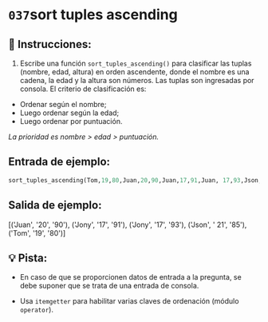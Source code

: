 # `037`sort tuples ascending

## 📝 Instrucciones:

1. Escribe una función `sort_tuples_ascending()` para clasificar las tuplas (nombre, edad, altura) en orden ascendente, donde el nombre es una cadena, la edad y la altura son números. Las tuplas son ingresadas por consola. El criterio de clasificación es:

- Ordenar según el nombre; 
- Luego ordenar según la edad;
- Luego ordenar por puntuación.

*La prioridad es nombre > edad > puntuación.*

## Entrada de ejemplo:

```py
sort_tuples_ascending(Tom,19,80,Juan,20,90,Juan,17,91,Juan, 17,93,Json,21,85)
```

## Salida de ejemplo:

[('Juan', '20', '90'), ('Jony', '17', '91'), ('Jony', '17', '93'), ('Json', ' 21', '85'), ('Tom', '19', '80')]

## 💡 Pista:

+ En caso de que se proporcionen datos de entrada a la pregunta, se debe suponer que se trata de una entrada de consola.

+ Usa `itemgetter` para habilitar varias claves de ordenación (módulo `operator`).